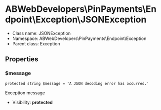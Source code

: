 ABWebDevelopers\PinPayments\Endpoint\Exception\JSONException
===============






* Class name: JSONException
* Namespace: ABWebDevelopers\PinPayments\Endpoint\Exception
* Parent class: Exception





Properties
----------


### $message

    protected string $message = 'A JSON decoding error has occurred.'

Exception message



* Visibility: **protected**




